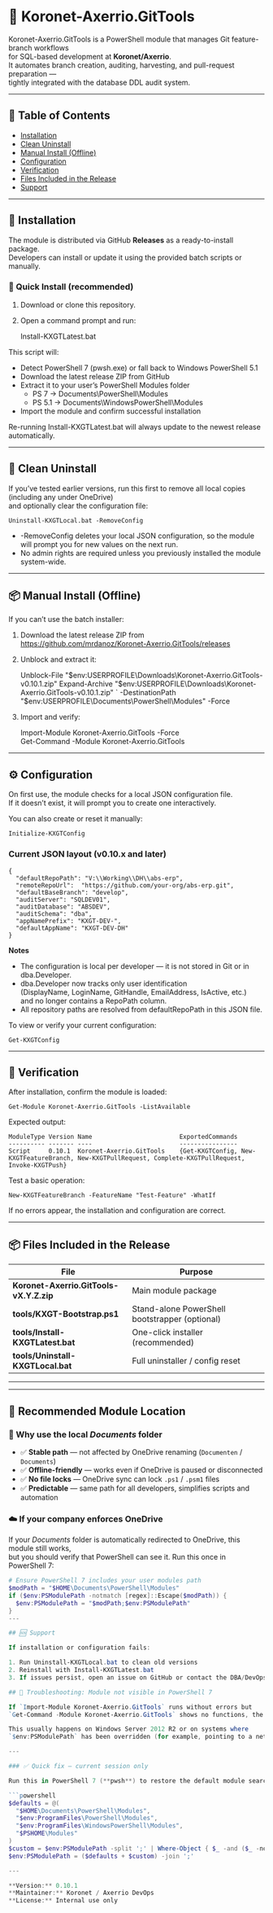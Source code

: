 # 🧩 Koronet-Axerrio.GitTools

Koronet-Axerrio.GitTools is a PowerShell module that manages Git feature-branch workflows  
for SQL-based development at **Koronet/Axerrio**.  
It automates branch creation, auditing, harvesting, and pull-request preparation —  
tightly integrated with the database DDL audit system.

---

## 📑 Table of Contents
- [Installation](#installation)
- [Clean Uninstall](#clean-uninstall)
- [Manual Install (Offline)](#manual-install-offline)
- [Configuration](#configuration)
- [Verification](#verification)
- [Files Included in the Release](#files-included-in-the-release)
- [Support](#support)

---

## 🚀 Installation

The module is distributed via GitHub **Releases** as a ready-to-install package.  
Developers can install or update it using the provided batch scripts or manually.

### 🧭 Quick Install (recommended)

1. Download or clone this repository.  
2. Open a command prompt and run:

    Install-KXGTLatest.bat

This script will:

- Detect PowerShell 7 (pwsh.exe) or fall back to Windows PowerShell 5.1  
- Download the latest release ZIP from GitHub  
- Extract it to your user’s PowerShell Modules folder  
  - PS 7 → Documents\PowerShell\Modules  
  - PS 5.1 → Documents\WindowsPowerShell\Modules  
- Import the module and confirm successful installation  

Re-running Install-KXGTLatest.bat will always update to the newest release automatically.

---

## 🧹 Clean Uninstall

If you’ve tested earlier versions, run this first to remove all local copies (including any under OneDrive)  
and optionally clear the configuration file:

    Uninstall-KXGTLocal.bat -RemoveConfig

- -RemoveConfig deletes your local JSON configuration, so the module will prompt you for new values on the next run.  
- No admin rights are required unless you previously installed the module system-wide.

---

## 📦 Manual Install (Offline)

If you can’t use the batch installer:

1. Download the latest release ZIP from  
   https://github.com/mrdanoz/Koronet-Axerrio.GitTools/releases

2. Unblock and extract it:

    Unblock-File "$env:USERPROFILE\Downloads\Koronet-Axerrio.GitTools-v0.10.1.zip"  
    Expand-Archive "$env:USERPROFILE\Downloads\Koronet-Axerrio.GitTools-v0.10.1.zip" `
    -DestinationPath "$env:USERPROFILE\Documents\PowerShell\Modules" -Force

3. Import and verify:

    Import-Module Koronet-Axerrio.GitTools -Force  
    Get-Command -Module Koronet-Axerrio.GitTools

---

## ⚙️ Configuration

On first use, the module checks for a local JSON configuration file.  
If it doesn’t exist, it will prompt you to create one interactively.

You can also create or reset it manually:

    Initialize-KXGTConfig

### Current JSON layout (v0.10.x and later)

    {
      "defaultRepoPath": "V:\\Working\\DH\\abs-erp",
      "remoteRepoUrl":  "https://github.com/your-org/abs-erp.git",
      "defaultBaseBranch": "develop",
      "auditServer": "SQLDEV01",
      "auditDatabase": "ABSDEV",
      "auditSchema": "dba",
      "appNamePrefix": "KXGT-DEV-",
      "defaultAppName": "KXGT-DEV-DH"
    }

**Notes**
- The configuration is local per developer — it is not stored in Git or in dba.Developer.  
- dba.Developer now tracks only user identification  
  (DisplayName, LoginName, GitHandle, EmailAddress, IsActive, etc.)  
  and no longer contains a RepoPath column.  
- All repository paths are resolved from defaultRepoPath in this JSON file.

To view or verify your current configuration:

    Get-KXGTConfig

---

## 🧪 Verification

After installation, confirm the module is loaded:

    Get-Module Koronet-Axerrio.GitTools -ListAvailable

Expected output:

    ModuleType Version Name                        ExportedCommands
    ---------- ------- ----                        ----------------
    Script     0.10.1  Koronet-Axerrio.GitTools    {Get-KXGTConfig, New-KXGTFeatureBranch, New-KXGTPullRequest, Complete-KXGTPullRequest, Invoke-KXGTPush}

Test a basic operation:

    New-KXGTFeatureBranch -FeatureName "Test-Feature" -WhatIf

If no errors appear, the installation and configuration are correct.

---

## 📦 Files Included in the Release

| File | Purpose |
|------|----------|
| **Koronet-Axerrio.GitTools-vX.Y.Z.zip** | Main module package |
| **tools/KXGT-Bootstrap.ps1** | Stand-alone PowerShell bootstrapper (optional) |
| **tools/Install-KXGTLatest.bat** | One-click installer (recommended) |
| **tools/Uninstall-KXGTLocal.bat** | Full uninstaller / config reset |

---
---

## 📁 Recommended Module Location

### 🧠 Why use the local *Documents* folder
- ✅ **Stable path** — not affected by OneDrive renaming (`Documenten` / `Documents`)
- ✅ **Offline-friendly** — works even if OneDrive is paused or disconnected
- ✅ **No file locks** — OneDrive sync can lock `.ps1` / `.psm1` files
- ✅ **Predictable** — same path for all developers, simplifies scripts and automation

### ☁️ If your company enforces OneDrive
If your *Documents* folder is automatically redirected to OneDrive, this module still works,  
but you should verify that PowerShell can see it. Run this once in PowerShell 7:

```powershell
# Ensure PowerShell 7 includes your user modules path
$modPath = "$HOME\Documents\PowerShell\Modules"
if ($env:PSModulePath -notmatch [regex]::Escape($modPath)) {
  $env:PSModulePath = "$modPath;$env:PSModulePath"
}
---

## 🆘 Support

If installation or configuration fails:

1. Run Uninstall-KXGTLocal.bat to clean old versions  
2. Reinstall with Install-KXGTLatest.bat  
3. If issues persist, open an issue on GitHub or contact the DBA/DevOps maintainer

## 🧩 Troubleshooting: Module not visible in PowerShell 7

If `Import-Module Koronet-Axerrio.GitTools` runs without errors but  
`Get-Command -Module Koronet-Axerrio.GitTools` shows no functions, the module is installed correctly but **PowerShell 7 is not scanning the correct folder**.

This usually happens on Windows Server 2012 R2 or on systems where  
`$env:PSModulePath` has been overridden (for example, pointing to a network share or the old *WindowsPowerShell* folder).

---

### ✅ Quick fix – current session only

Run this in PowerShell 7 (**pwsh**) to restore the default module search paths:

```powershell
$defaults = @(
  "$HOME\Documents\PowerShell\Modules",
  "$env:ProgramFiles\PowerShell\Modules",
  "$env:ProgramFiles\WindowsPowerShell\Modules",
  "$PSHOME\Modules"
)
$custom = $env:PSModulePath -split ';' | Where-Object { $_ -and ($_ -notin $defaults) }
$env:PSModulePath = ($defaults + $custom) -join ';'

---

**Version:** 0.10.1  
**Maintainer:** Koronet / Axerrio DevOps  
**License:** Internal use only
